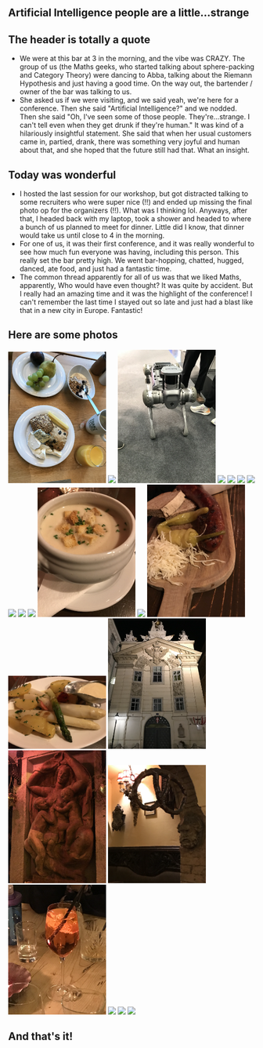 ## Artificial Intelligence people are a little...strange

## The header is totally a quote
- We were at this bar at 3 in the morning, and the vibe was CRAZY. The group of us (the Maths geeks, who
started talking about sphere-packing and Category Theory) were dancing to Abba, talking about the Riemann
Hypothesis and just having a good time. On the way out, the bartender / owner of the bar was talking to us.
- She asked us if we were visiting, and we said yeah, we're here for a conference. Then she said "Artificial
Intelligence?" and we nodded. Then she said "Oh, I've seen some of those people. They're...strange. I can't
tell even when they get drunk if they're human." It was kind of a hilariously insightful statement.
She said that when her usual customers came in, partied, drank, there was something very joyful and human
about that, and she hoped that the future still had that. What an insight.

## Today was wonderful
- I hosted the last session for our workshop, but got distracted talking to some recruiters who were super
nice (!!) and ended up missing the final photo op for the organizers (!!). What was I thinking lol. Anyways,
after that, I headed back with my laptop, took a shower and headed to where a bunch of us planned to meet for
dinner. Little did I know, that dinner would take us until close to 4 in the morning.
- For one of us, it was their first conference, and it was really wonderful to see how much fun everyone
was having, including this person. This really set the bar pretty high. We went bar-hopping, chatted, hugged,
danced, ate food, and just had a fantastic time.
- The common thread apparently for all of us was that we liked Maths, apparently, Who would have even thought?
It was quite by accident. But I really had an amazing time and it was the highlight of the conference! I can't
remember the last time I stayed out so late and just had a blast like that in a new city in Europe. Fantastic!

## Here are some photos

<img src="/images1/iclrphotos24/iclr22.png" width="200">

<img src="/images1/iclrphotos24/iclr23.png" width="200">

<img src="/images1/iclrphotos24/iclr24.png" width="200">

<img src="/images1/iclrphotos24/iclr25.png" width="200">

<img src="/images1/iclrphotos24/iclr26.png" width="200">

<img src="/images1/iclrphotos24/iclr27.png" width="200">

<img src="/images1/iclrphotos24/iclr28.png" width="200">

<img src="/images1/iclrphotos24/iclr29.png" width="200">

<img src="/images1/iclrphotos24/iclr30.png" width="200">

<img src="/images1/iclrphotos24/iclr31.png" width="200">

<img src="/images1/iclrphotos24/iclr32.png" width="200">

<img src="/images1/iclrphotos24/iclr33.png" width="200">

<img src="/images1/iclrphotos24/iclr34.png" width="200">

<img src="/images1/iclrphotos24/iclr35.png" width="200">

<img src="/images1/iclrphotos24/iclr36.png" width="200">

<img src="/images1/iclrphotos24/iclr37.png" width="200">

<img src="/images1/iclrphotos24/iclr38.png" width="200">

<img src="/images1/iclrphotos24/iclr39.png" width="200">

<img src="/images1/iclrphotos24/iclr40.png" width="200">

<img src="/images1/iclrphotos24/iclr41.png" width="200">

<img src="/images1/iclrphotos24/iclr42.png" width="200">

## And that's it!

